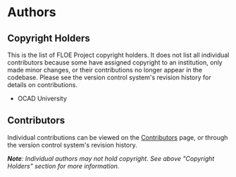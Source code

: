 # Authors

## Copyright Holders

This is the list of FLOE Project copyright holders. It does not list all individual contributors because some have assigned
copyright to an institution, only made minor changes, or their contributions no longer appear in the codebase.
Please see the version control system's revision history for details on contributions.

* OCAD University

## Contributors

Individual contributions can be viewed on the
[Contributors](https://github.com/fluid-project/floeproject.org/graphs/contributors) page, or through the version control
system's revision history.

_**Note**: Individual authors may not hold copyright. See above "Copyright Holders" section for more information._
